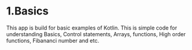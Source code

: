 # 1.Basics
This app is build for basic examples of Kotlin. This is simple code for understanding Basics, Control statements, Arrays, functions, High order functions, Fibananci number and etc.
